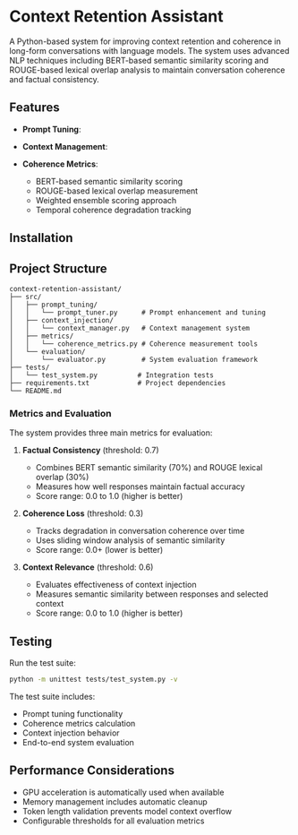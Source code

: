 # Context Retention Assistant

A Python-based system for improving context retention and coherence in long-form conversations with language models. The system uses advanced NLP techniques including BERT-based semantic similarity scoring and ROUGE-based lexical overlap analysis to maintain conversation coherence and factual consistency.

## Features

- **Prompt Tuning**: 

- **Context Management**: 


- **Coherence Metrics**: 
  - BERT-based semantic similarity scoring
  - ROUGE-based lexical overlap measurement
  - Weighted ensemble scoring approach
  - Temporal coherence degradation tracking


## Installation

## Project Structure

```
context-retention-assistant/
├── src/
│   ├── prompt_tuning/
│   │   └── prompt_tuner.py      # Prompt enhancement and tuning
│   ├── context_injection/
│   │   └── context_manager.py   # Context management system
│   ├── metrics/
│   │   └── coherence_metrics.py # Coherence measurement tools
│   └── evaluation/
│       └── evaluator.py         # System evaluation framework
├── tests/
│   └── test_system.py          # Integration tests
├── requirements.txt            # Project dependencies
└── README.md                  
```


### Metrics and Evaluation

The system provides three main metrics for evaluation:

1. **Factual Consistency** (threshold: 0.7)
   - Combines BERT semantic similarity (70%) and ROUGE lexical overlap (30%)
   - Measures how well responses maintain factual accuracy
   - Score range: 0.0 to 1.0 (higher is better)

2. **Coherence Loss** (threshold: 0.3)
   - Tracks degradation in conversation coherence over time
   - Uses sliding window analysis of semantic similarity
   - Score range: 0.0+ (lower is better)

3. **Context Relevance** (threshold: 0.6)
   - Evaluates effectiveness of context injection
   - Measures semantic similarity between responses and selected context
   - Score range: 0.0 to 1.0 (higher is better)



## Testing

Run the test suite:

```bash
python -m unittest tests/test_system.py -v
```

The test suite includes:
- Prompt tuning functionality
- Coherence metrics calculation
- Context injection behavior
- End-to-end system evaluation

## Performance Considerations

- GPU acceleration is automatically used when available
- Memory management includes automatic cleanup
- Token length validation prevents model context overflow
- Configurable thresholds for all evaluation metrics

